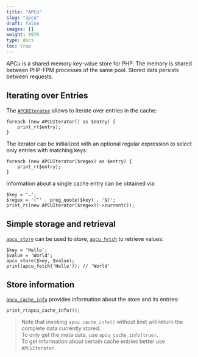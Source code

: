 ```yaml
---
title: "APCu"
slug: "apcu"
draft: false
images: []
weight: 9976
type: docs
toc: true
---
```


APCu is a shared memory key-value store for PHP. The memory is shared between 
PHP-FPM processes of the same pool. Stored data persists between requests.


## Iterating over Entries
The [`APCUIterator`](http://php.net/manual/en/class.apcuiterator.php) allows to 
iterate over entries in the cache:

    foreach (new APCUIterator() as $entry) {
        print_r($entry);
    }

The iterator can be initialized with an optional regular expression to select only  entries with matching keys:
 
    foreach (new APCUIterator($regex) as $entry) {
        print_r($entry);
    }

Information about a single cache entry can be obtained via:

    $key = '…';
    $regex = '(^' . preg_quote($key) . '$)';
    print_r((new APCUIterator($regex))->current());


## Simple storage and retrieval
[`apcu_store`](http://php.net/manual/de/function.apcu-store.php) can be used to store, 
[`apcu_fetch`](http://php.net/manual/de/function.apcu-fetch.php) to retrieve values:

    $key = 'Hello';
    $value = 'World';
    apcu_store($key, $value);
    print(apcu_fetch('Hello')); // 'World'


## Store information
[`apcu_cache_info`](http://php.net/manual/en/function.apcu-cache-info.php) provides
information about the store and its entries:

    print_r(apcu_cache_info());

> Note that invoking `apcu_cache_info()` without limit will return the complete
> data currently stored.   
> To only get the meta data, use `apcu_cache_info(true)`.  
> To get information about certain cache entries better use `APCUIterator`.



